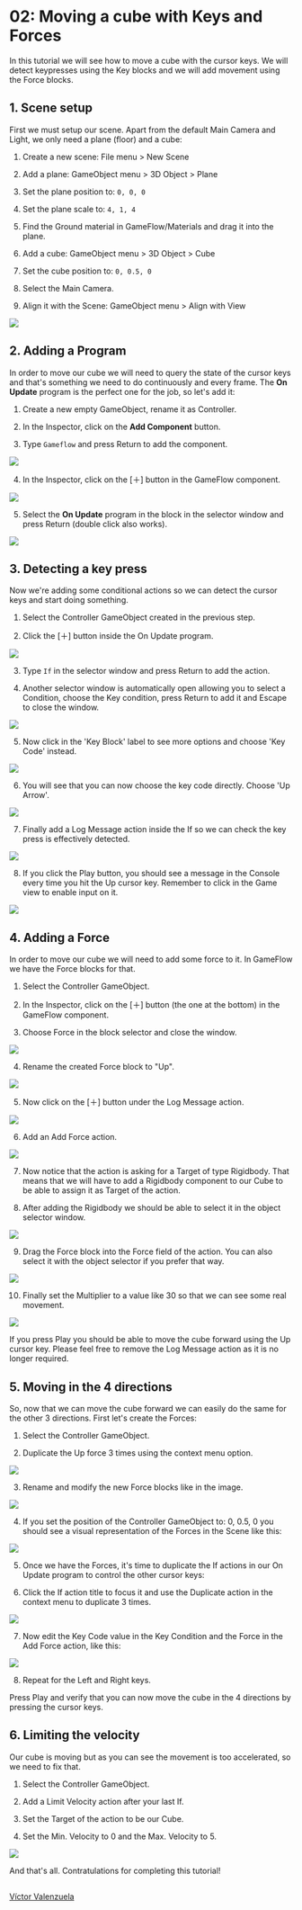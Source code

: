 # 02: Moving a cube with Keys and Forces

In this tutorial we will see how to move a cube with the cursor keys. We will detect keypresses using the Key blocks and we will add movement using the Force blocks.

## 1. Scene setup

First we must setup our scene. Apart from the default Main Camera and Light, we only need a plane \(floor\) and a cube:

1. Create a new scene: File menu &gt; New Scene

2. Add a plane: GameObject menu &gt; 3D Object &gt; Plane

3. Set the plane position to: `0, 0, 0`

4. Set the plane scale to: `4, 1, 4`

5. Find the Ground material in GameFlow/Materials and drag it into the plane.

6. Add a cube: GameObject menu &gt; 3D Object &gt; Cube

7. Set the cube position to: `0, 0.5, 0`

8. Select the Main Camera.

9. Align it with the Scene: GameObject menu &gt; Align with View

![](../.gitbook/assets/t02-1-1.png)

## 2. Adding a Program

In order to move our cube we will need to query the state of the cursor keys and that's something we need to do continuously and every frame. The **On Update** program is the perfect one for the job, so let's add it:

1. Create a new empty GameObject, rename it as Controller.

2. In the Inspector, click on the **Add Component** button.

3. Type `Gameflow` and press Return to add the component.

![](../.gitbook/assets/t02-2-1.png)

4. In the Inspector, click on the \[＋\] button in the GameFlow component.

![](../.gitbook/assets/t02-2-2.png)

5. Select the **On Update** program in the block in the selector window and press Return \(double click also works\).

![](../.gitbook/assets/t02-2-3.png)

## 3. Detecting a key press

Now we're adding some conditional actions so we can detect the cursor keys and start doing something.

1. Select the Controller GameObject created in the previous step.

2. Click the \[＋\] button inside the On Update program.

![](../.gitbook/assets/t02-3-1.png)

3. Type `If` in the selector window and press Return to add the action.

4. Another selector window is automatically open allowing you to select a Condition, choose the Key condition, press Return to add it and Escape to close the window.

![](../.gitbook/assets/t02-3-2.png)

5. Now click in the 'Key Block' label to see more options and choose 'Key Code' instead.

![](../.gitbook/assets/t02-3-3.png)

6. You will see that you can now choose the key code directly. Choose 'Up Arrow'.

![](../.gitbook/assets/t02-3-4.png)

7. Finally add a Log Message action inside the If so we can check the key press is effectively detected.

![](../.gitbook/assets/t02-3-5.png)

8. If you click the Play button, you should see a message in the Console every time you hit the Up cursor key. Remember to click in the Game view to enable input on it.

![](../.gitbook/assets/t02-3-6.png)

## 4. Adding a Force

In order to move our cube we will need to add some force to it. In GameFlow we have the Force blocks for that.

1. Select the Controller GameObject.

2. In the Inspector, click on the \[＋\] button \(the one at the bottom\) in the GameFlow component.

3. Choose Force in the block selector and close the window.

![](../.gitbook/assets/t02-4-1.png)

4. Rename the created Force block to "Up".

![](../.gitbook/assets/t02-4-2.png)

5. Now click on the \[＋\] button under the Log Message action.

![](../.gitbook/assets/t02-4-3.png)

6. Add an Add Force action.

![](../.gitbook/assets/t02-4-4.png)

7. Now notice that the action is asking for a Target of type Rigidbody. That means that we will have to add a Rigidbody component to our Cube to be able to assign it as Target of the action.

8. After adding the Rigidbody we should be able to select it in the object selector window.

![](../.gitbook/assets/t02-4-5.png)

9. Drag the Force block into the Force field of the action. You can also select it with the object selector if you prefer that way.

![](../.gitbook/assets/t02-4-6.png)

10. Finally set the Multiplier to a value like 30 so that we can see some real movement.

![](../.gitbook/assets/t02-4-7.png)

If you press Play you should be able to move the cube forward using the Up cursor key. Please feel free to remove the Log Message action as it is no longer required.

## 5. Moving in the 4 directions

So, now that we can move the cube forward we can easily do the same for the other 3 directions. First let's create the Forces:

1. Select the Controller GameObject.

2. Duplicate the Up force 3 times using the context menu option.

![](../.gitbook/assets/t02-5-1.png)

3. Rename and modify the new Force blocks like in the image.

![](../.gitbook/assets/t02-5-2.png)

4. If you set the position of the Controller GameObject to: 0, 0.5, 0 you should see a visual representation of the Forces in the Scene like this:

![](../.gitbook/assets/t02-5-3.png)

5. Once we have the Forces, it's time to duplicate the If actions in our On Update program to control the other cursor keys:

6. Click the If action title to focus it and use the Duplicate action in the context menu to duplicate 3 times.

![](../.gitbook/assets/t02-5-4.png)

7. Now edit the Key Code value in the Key Condition and the Force in the Add Force action, like this:

![](../.gitbook/assets/t02-5-5.png)

8. Repeat for the Left and Right keys.

Press Play and verify that you can now move the cube in the 4 directions by pressing the cursor keys.

## 6. Limiting the velocity

Our cube is moving but as you can see the movement is too accelerated, so we need to fix that.

1. Select the Controller GameObject.

2. Add a Limit Velocity action after your last If.

3. Set the Target of the action to be our Cube.

4. Set the Min. Velocity to 0 and the Max. Velocity to 5.

![](../.gitbook/assets/t02-6-1.png)

And that's all. Contratulations for completing this tutorial!

## 

[Víctor Valenzuela](https://twitter.com/v4lv1k)

